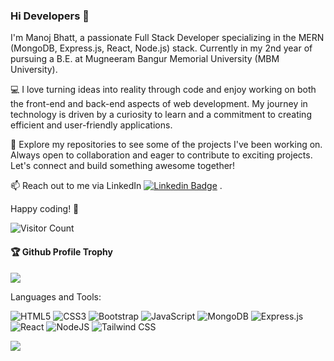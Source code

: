 ### Hi Developers 👋

<!--
[![YouTube Badge](https://img.shields.io/badge/YouTube-developerManoj47-red)](https://www.youe.com/developerfunnel) 
[![Website Badge](https://img.shields.io/badge/StackOverflow-Manoj-yellow)](https://stackoverfw.c/users/3687251/aakash-)
[![Website Badge](https://img.shields.io/badge/WebSite-Manoj-green)](https://developermanoj47.github.io/manojProfile/)
-->




I'm Manoj Bhatt, a passionate Full Stack Developer specializing in the MERN (MongoDB, Express.js, React, Node.js) stack. Currently in my 2nd year of pursuing a B.E. at Mugneeram Bangur Memorial University (MBM University).

💻 I love turning ideas into reality through code and enjoy working on both the front-end and back-end aspects of web development. My journey in technology is driven by a curiosity to learn and a commitment to creating efficient and user-friendly applications.

🚀 Explore my repositories to see some of the projects I've been working on. Always open to collaboration and eager to contribute to exciting projects. Let's connect and build something awesome together!

📫 Reach out to me via LinkedIn [![Linkedin Badge](https://img.shields.io/badge/-Manoj-blue?style=flat-square&logo=Linkedin&logoColor=white&link=https://www.linkedin.com/in/myselfmanoj/)](https://www.linkedin.com/in/myselfmanoj/) .

Happy coding! 🚀


![Visitor Count](https://profile-counter.glitch.me/developerManoj47/count.svg)

<div>
  <h4>🏆 Github Profile Trophy</h4>
  <a href="https://github.com/ryo-ma/github-profile-trophy">
    <img src="https://github-profile-trophy.vercel.app/?username=developerManoj47&column=7"/>
  </a>
</div>

Languages and Tools: 

<img alt="HTML5" src="https://img.shields.io/badge/html5-%23E34F26.svg?style=flat-square&logo=html5&logoColor=white"/> <img alt="CSS3" src="https://img.shields.io/badge/css3-%231572B6.svg?style=flat-square&logo=css3&logoColor=white"/> <img alt="Bootstrap" src="https://img.shields.io/badge/bootstrap-%23563D7C.svg?style=flat-square&logo=bootstrap&logoColor=white"/> 
![JavaScript](https://img.shields.io/badge/JavaScript-%23f7df1e.svg?style=flat-square&logo=javascript&logoColor=black) <img alt="MongoDB" src ="https://img.shields.io/badge/MongoDB-%234ea94b.svg?style=flat-square&logo=mongodb&logoColor=white"/> ![Express.js](https://img.shields.io/badge/Express.js-%23404d59.svg?style=flat-square&logo=express&logoColor=white)
 <img alt="React" src="https://img.shields.io/badge/react-%2320232a.svg?style=flat-square&logo=react&logoColor=%2361DAFB"/>  <img alt="NodeJS" src="https://img.shields.io/badge/node.js-%2343853D.svg?style=flat-square&logo=node-dot-js&logoColor=white"/> ![Tailwind CSS](https://img.shields.io/badge/Tailwind_CSS-%231a202c.svg?style=flat-square&logo=tailwind-css&logoColor=38b2ac)


![](https://activity-graph.herokuapp.com/graph?username=developerManoj47&theme=react-dark&area=true)
<!--
**developerManoj47/developerManoj47** is a ✨ _special_ ✨ repository because its `README.md` (this file) appears on your GitHub profile.

Here are some ideas to get you started:

- 🔭 I’m currently working on ...
- 🌱 I’m currently learning ...
- 👯 I’m looking to collaborate on ...
- 🤔 I’m looking for help with ...
- 💬 Ask me about ...
- 📫 How to reach me: ...
- 😄 Pronouns: ...
- ⚡ Fun fact: .....

-->
